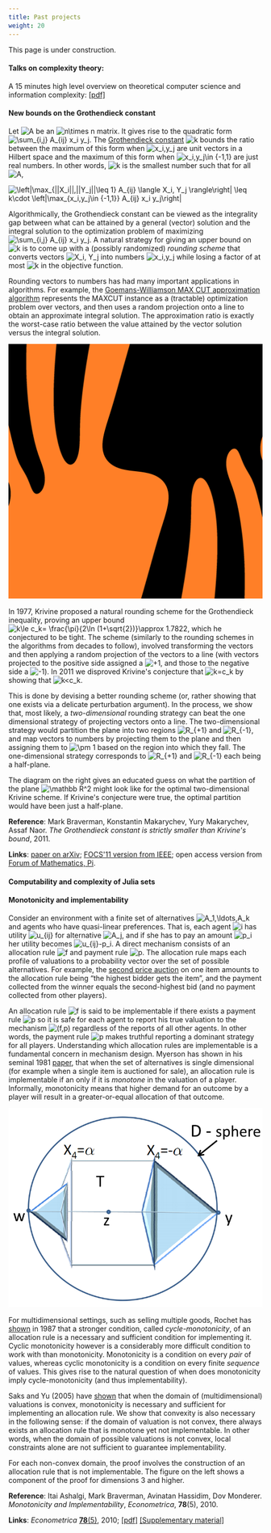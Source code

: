 ```yaml
---
title: Past projects
weight: 20
---
```


This page is under construction.

#### Talks on complexity theory:

A 15 minutes high level overview on theoretical computer science and information complexity: [\[pdf\]](/files/NSB-Braverman-2019.pdf)

#### New bounds on the Grothendieck constant

Let ![A](https://chart.googleapis.com/chart?cht=tx&chl=A "A") be an ![n\times n](https://chart.googleapis.com/chart?cht=tx&chl=n%5Ctimes+n "n\times n") matrix. It gives rise to the quadratic form ![\sum_{i,j} A_{ij} x_i y_j](https://chart.googleapis.com/chart?cht=tx&chl=%5Csum_%7Bi%2Cj%7DA_%7Bij%7Dx_i+y_j "\sum_{i,j} A_{ij} x_i y_j"). The [Grothendieck constant](https://en.wikipedia.org/wiki/Grothendieck_inequality) ![k](https://chart.googleapis.com/chart?cht=tx&chl=k "k") bounds the ratio between the maximum of this form when ![x_i,y_j](https://chart.googleapis.com/chart?cht=tx&chl=x_i%2Cy_j "x_i,y_j") are unit vectors in a Hilbert space and the maximum of this form when ![x_i,y_j\in \{-1,1\}](https://chart.googleapis.com/chart?cht=tx&chl=x_i%2Cy_j%5Cin+%5C%7B-1%2C1%5C%7D "x_i,y_j\in \{-1,1\}") are just real numbers. In other words, ![k](https://chart.googleapis.com/chart?cht=tx&chl=k "k") is the smallest number such that for all ![A](https://chart.googleapis.com/chart?cht=tx&chl=A "A"),

![\left|\max_{||X_i||,||Y_j||\leq 1} A_{ij} \langle X_i, Y_j \rangle\right| \leq k\cdot \left|\max_{x_i,y_j\in \{-1,1\}} A_{ij} x_i y_j\right|](https://chart.googleapis.com/chart?cht=tx&chl=%5Cleft%7C%5Cmax_%7B%7C%7CX_i%7C%7C%2C%7C%7CY_j%7C%7C%5Cleq+1%7DA_%7Bij%7D%5Clangle+X_i%2CY_j%5Crangle%5Cright%7C%5Cleq+k%5Ccdot%5Cleft%7C%5Cmax_%7Bx_i%2Cy_j%5Cin+%5C%7B-1%2C1%5C%7D%7DA_%7Bij%7Dx_i+y_j%5Cright%7C "\left|\max_{||X_i||,||Y_j||\leq 1} A_{ij} \langle X_i, Y_j \rangle\right| \leq k\cdot \left|\max_{x_i,y_j\in \{-1,1\}} A_{ij} x_i y_j\right|")

Algorithmically, the Grothendieck constant can be viewed as the integrality gap between what can be attained by a general (vector) solution and the integral solution to the optimization problem of maximizing ![\sum_{i,j} A_{ij} x_i y_j](https://chart.googleapis.com/chart?cht=tx&chl=%5Csum_%7Bi%2Cj%7DA_%7Bij%7Dx_i+y_j "\sum_{i,j} A_{ij} x_i y_j"). A natural strategy for giving an upper bound on ![k](https://chart.googleapis.com/chart?cht=tx&chl=k "k") is to come up with a (possibly randomized) _rounding scheme_ that converts vectors ![X_i, Y_j](https://chart.googleapis.com/chart?cht=tx&chl=X_i%2CY_j "X_i, Y_j") into numbers ![x_i,y_j](https://chart.googleapis.com/chart?cht=tx&chl=x_i%2Cy_j "x_i,y_j") while losing a factor of at most ![k](https://chart.googleapis.com/chart?cht=tx&chl=k "k") in the objective function.

Rounding vectors to numbers has had many important applications in algorithms. For example, the [Goemans-Williamson MAX CUT approximation algorithm](https://en.wikipedia.org/wiki/Semidefinite_programming#Example_3_.28Goemans-Williamson_MAX_CUT_approximation_algorithm.29) represents the MAXCUT instance as a (tractable) optimization problem over vectors, and then uses a random projection onto a line to obtain an approximate integral solution. The approximation ratio is exactly the worst-case ratio between the value attained by the vector solution versus the integral solution.

![a partition that beats hyperplane rounding in two-dimensions](/media/TigerPartition.png)

In 1977, Krivine proposed a natural rounding scheme for the Grothendieck inequality, proving an upper bound ![k\le c_k= \frac{\pi}{2\ln (1+\sqrt{2})}\approx 1.7822](https://chart.googleapis.com/chart?cht=tx&chl=k%5Cle+c_k%3D%5Cfrac%7B%5Cpi%7D%7B2%5Cln%281%2B%5Csqrt%7B2%7D%29%7D%5Capprox+1.7822 "k\le c_k= \frac{\pi}{2\ln (1+\sqrt{2})}\approx 1.7822"), which he conjectured to be tight. The scheme (similarly to the rounding schemes in the algorithms from decades to follow), involved transforming the vectors and then applying a random projection of the vectors to a line (with vectors projected to the positive side assigned a ![+1](https://chart.googleapis.com/chart?cht=tx&chl=%2B1 "+1"), and those to the negative side a ![-1](https://chart.googleapis.com/chart?cht=tx&chl=-1 "-1")). In 2011 we disproved Krivine's conjecture that ![k=c_k](https://chart.googleapis.com/chart?cht=tx&chl=k%3Dc_k "k=c_k") by showing that ![k<c_k](https://chart.googleapis.com/chart?cht=tx&chl=k%3Cc_k "k<c_k").

This is done by devising a better rounding scheme (or, rather showing that one exists via a delicate perturbation argument). In the process, we show that, most likely, a _two-dimensional_ rounding strategy can beat the one dimensional strategy of projecting vectors onto a line. The two-dimensional strategy would partition the plane into two regions ![R_{+1}](https://chart.googleapis.com/chart?cht=tx&chl=R_%7B%2B1%7D "R_{+1}") and ![R_{-1}](https://chart.googleapis.com/chart?cht=tx&chl=R_%7B-1%7D "R_{-1}"), and map vectors to numbers by projecting them to the plane and then assigning them to ![\pm 1](https://chart.googleapis.com/chart?cht=tx&chl=%5Cpm+1 "\pm 1") based on the region into which they fall. The one-dimensional strategy corresponds to ![R_{+1}](https://chart.googleapis.com/chart?cht=tx&chl=R_%7B%2B1%7D "R_{+1}") and ![R_{-1}](https://chart.googleapis.com/chart?cht=tx&chl=R_%7B-1%7D "R_{-1}") each being a half-plane.

The diagram on the right gives an educated guess on what the partition of the plane ![\mathbb R^2](https://chart.googleapis.com/chart?cht=tx&chl=%5Cmathbb+R%5E2 "\mathbb R^2") might look like for the optimal two-dimensional Krivine scheme. If Krivine's conjecture were true, the optimal partition would have been just a half-plane.

**Reference**: Mark Braverman, Konstantin Makarychev, Yury Makarychev, Assaf Naor. _The Grothendieck constant is strictly smaller than Krivine's bound_, 2011.

**Links**: [paper on arXiv](https://arxiv.org/abs/1103.6161); [FOCS'11 version from IEEE](https://ieee-focs.org/FOCS-2011-Papers/The%20Grothendieck%20constant%20is%20strictly%20smaller%20than%20Krivine%27s%20bound.pdf); open access version from [Forum of Mathematics, Pi](https://dx.doi.org/10.1017/fmp.2013.4).

#### Computability and complexity of Julia sets

#### Monotonicity and implementability

Consider an environment with a finite set of alternatives ![A_1,\ldots,A_k](https://chart.googleapis.com/chart?cht=tx&chl=A_1%2C%5Cldots%2CA_k "A_1,\ldots,A_k") and agents who have quasi-linear preferences. That is, each agent ![i](https://chart.googleapis.com/chart?cht=tx&chl=i "i") has utility ![u_{ij}](https://chart.googleapis.com/chart?cht=tx&chl=u_%7Bij%7D "u_{ij}") for alternative ![A_j](https://chart.googleapis.com/chart?cht=tx&chl=A_j "A_j"), and if she has to pay an amount ![p_i](https://chart.googleapis.com/chart?cht=tx&chl=p_i "p_i") her utility becomes ![u_{ij}-p_i](https://chart.googleapis.com/chart?cht=tx&chl=u_%7Bij%7D-p_i "u_{ij}-p_i"). A direct mechanism consists of an allocation rule ![f](https://chart.googleapis.com/chart?cht=tx&chl=f "f") and payment rule ![p](https://chart.googleapis.com/chart?cht=tx&chl=p "p"). The allocation rule maps each profile of valuations to a probability vector over the set of possible alternatives. For example, the [second price auction](https://en.wikipedia.org/wiki/Vickrey_auction) on one item amounts to the allocation rule being “the highest bidder gets the item”, and the payment collected from the winner equals the second-highest bid (and no payment collected from other players).

An allocation rule ![f](https://chart.googleapis.com/chart?cht=tx&chl=f "f") is said to be implementable if there exists a payment rule ![p](https://chart.googleapis.com/chart?cht=tx&chl=p "p") so it is safe for each agent to report his true valuation to the mechanism ![(f,p)](https://chart.googleapis.com/chart?cht=tx&chl=%28f%2Cp%29 "(f,p)") regardless of the reports of all other agents. In other words, the payment rule ![p](https://chart.googleapis.com/chart?cht=tx&chl=p "p") makes truthful reporting a dominant strategy for all players. Understanding which allocation rules are implementable is a fundamental concern in mechanism design. Myerson has shown in his seminal 1981 [paper](https://www.econ.yale.edu/~dirkb/teach/521b-08-09/reading/1981%20optimal%20auction.pdf), that when the set of alternatives is single dimensional (for example when a single item is auctioned for sale), an allocation rule is implementable if an only if it is _monotone_ in the valuation of a player. Informally, monotonicity means that higher demand for an outcome by a player will result in a greater-or-equal allocation of that outcome.

![a diagram of the construction showing monotonicity does not imply implementability on non-convex domains](/media/Mon-3dFig.png)

For multidimensional settings, such as selling multiple goods, Rochet has [shown](https://www.econ.yale.edu/~dirkb/teach/521b-08-09/reading/1987%20rationalizability.pdf) in 1987 that a stronger condition, called _cycle-monotonicity_, of an allocation rule is a necessary and sufficient condition for implementing it. Cyclic monotonicity however is a considerably more difficult condition to work with than monotonicity. Monotonicity is a condition on every _pair_ of values, whereas cyclic monotonicity is a condition on every finite _sequence_ of values. This gives rise to the natural question of when does monotonicity imply cycle-monotonicity (and thus implementability).

Saks and Yu (2005) have [shown](https://www.math.rutgers.edu/~saks/PUBS/truthful.ecsub.pdf) that when the domain of (multidimensional) valuations is convex, monotonicity is necessary and sufficient for implementing an allocation rule. We show that convexity is also necessary in the following sense: if the domain of valuation is not convex, there always exists an allocation rule that is monotone yet not implementable. In other words, when the domain of possible valuations is not convex, local constraints alone are not sufficient to guarantee implementability.

For each non-convex domain, the proof involves the construction of an allocation rule that is not implementable. The figure on the left shows a component of the proof for dimensions 3 and higher.

**Reference**: Itai Ashalgi, Mark Braverman, Avinatan Hassidim, Dov Monderer. _Monotonicity and Implementability_, _Econometrica_, **78**(5), 2010.

**Links**: _Econometrica_ [**78**(5)](https://www.econometricsociety.org/abstract.asp?ref=0012-9682&vid=78&iid=5&aid=9&s=-9999), 2010; [\[pdf\]](/media/Mon.pdf) [\[Supplementary material\]](/media/Mon-Supp.pdf)
